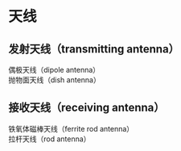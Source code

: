 # 天线
## 发射天线（transmitting antenna）
偶极天线（dipole antenna）  
抛物面天线（dish antenna）
## 接收天线（receiving antenna）
铁氧体磁棒天线（ferrite rod antenna）  
拉杆天线（rod antenna）